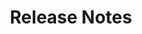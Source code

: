 ---
title: Release Notes
excerpt: ""
deprecated: false
hidden: true
metadata:
  title: ""
  description: ""
  robots: index
next:
  description: ""
---